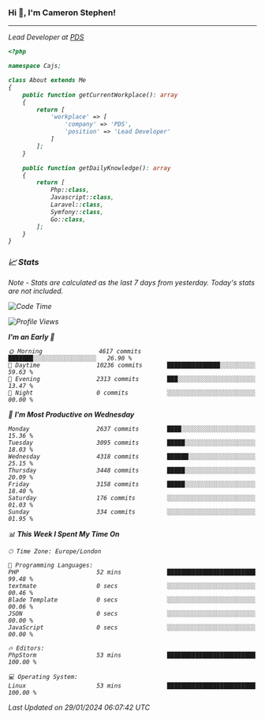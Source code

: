 ### Hi 👋, I'm Cameron Stephen!
<hr>
<p><em>Lead Developer at <a href="https://prindatasolutions.co.uk">PDS</a></p>


```php
<?php

namespace Cajs;

class About extends Me
{
    public function getCurrentWorkplace(): array
    {
        return [
            'workplace' => [
                'company' => 'PDS',
                'position' => 'Lead Developer'
            ]
        ];
    }

    public function getDailyKnowledge(): array
    {
        return [
            Php::class,
            Javascript::class,
            Laravel::class,
            Symfony::class,
            Go::class,
        ];
    }
}
```

### 📈 Stats
<p><em>Note - Stats are calculated as the last 7 days from yesterday. Today's stats are not included.</em></p>


<!--START_SECTION:waka-->
![Code Time](http://img.shields.io/badge/Code%20Time-3%2C646%20hrs%2059%20mins-blue)

![Profile Views](http://img.shields.io/badge/Profile%20Views-0-blue)

**I'm an Early 🐤** 

```text
🌞 Morning                4617 commits        ███████░░░░░░░░░░░░░░░░░░   26.90 % 
🌆 Daytime                10236 commits       ███████████████░░░░░░░░░░   59.63 % 
🌃 Evening                2313 commits        ███░░░░░░░░░░░░░░░░░░░░░░   13.47 % 
🌙 Night                  0 commits           ░░░░░░░░░░░░░░░░░░░░░░░░░   00.00 % 
```
📅 **I'm Most Productive on Wednesday** 

```text
Monday                   2637 commits        ████░░░░░░░░░░░░░░░░░░░░░   15.36 % 
Tuesday                  3095 commits        █████░░░░░░░░░░░░░░░░░░░░   18.03 % 
Wednesday                4318 commits        ██████░░░░░░░░░░░░░░░░░░░   25.15 % 
Thursday                 3448 commits        █████░░░░░░░░░░░░░░░░░░░░   20.09 % 
Friday                   3158 commits        █████░░░░░░░░░░░░░░░░░░░░   18.40 % 
Saturday                 176 commits         ░░░░░░░░░░░░░░░░░░░░░░░░░   01.03 % 
Sunday                   334 commits         ░░░░░░░░░░░░░░░░░░░░░░░░░   01.95 % 
```


📊 **This Week I Spent My Time On** 

```text
🕑︎ Time Zone: Europe/London

💬 Programming Languages: 
PHP                      52 mins             █████████████████████████   99.48 % 
textmate                 0 secs              ░░░░░░░░░░░░░░░░░░░░░░░░░   00.46 % 
Blade Template           0 secs              ░░░░░░░░░░░░░░░░░░░░░░░░░   00.06 % 
JSON                     0 secs              ░░░░░░░░░░░░░░░░░░░░░░░░░   00.00 % 
JavaScript               0 secs              ░░░░░░░░░░░░░░░░░░░░░░░░░   00.00 % 

🔥 Editors: 
PhpStorm                 53 mins             █████████████████████████   100.00 % 

💻 Operating System: 
Linux                    53 mins             █████████████████████████   100.00 % 
```


 Last Updated on 29/01/2024 06:07:42 UTC
<!--END_SECTION:waka-->
